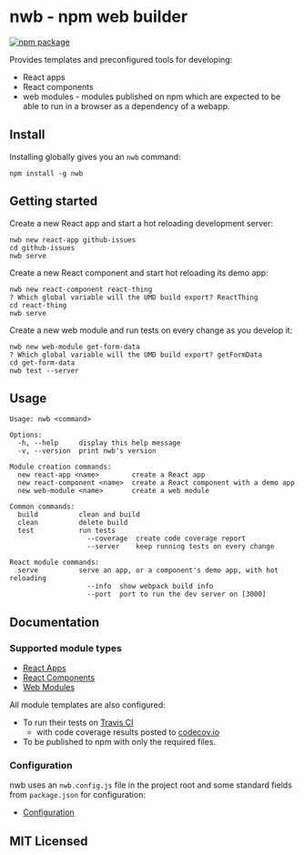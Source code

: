 # nwb - npm web builder

[![npm package][npm-badge]][npm]

Provides templates and preconfigured tools for developing:

* React apps
* React components
* web modules - modules published on npm which are expected to be able to run in a browser as a dependency of a webapp.

## Install

Installing globally gives you an `nwb` command:

```
npm install -g nwb
```

## Getting started

Create a new React app and start a hot reloading development server:

```
nwb new react-app github-issues
cd github-issues
nwb serve
```

Create a new React component and start hot reloading its demo app:

```
nwb new react-component react-thing
? Which global variable will the UMD build export? ReactThing
cd react-thing
nwb serve
```

Create a new web module and run tests on every change as you develop it:

```
nwb new web-module get-form-data
? Which global variable will the UMD build export? getFormData
cd get-form-data
nwb test --server
```

## Usage

```
Usage: nwb <command>

Options:
  -h, --help     display this help message
  -v, --version  print nwb's version

Module creation commands:
  new react-app <name>        create a React app
  new react-component <name>  create a React component with a demo app
  new web-module <name>       create a web module

Common commands:
  build          clean and build
  clean          delete build
  test           run tests
                   --coverage  create code coverage report
                   --server    keep running tests on every change

React module commands:
  serve          serve an app, or a component's demo app, with hot reloading
                   --info  show webpack build info
                   --port  port to run the dev server on [3000]
```

## Documentation

### Supported module types

* [React Apps](/docs/ReactApps.md)
* [React Components](/docs/ReactComponents.md)
* [Web Modules](/docs/WebModules.md)

All module templates are also configured:

* To run their tests on [Travis CI](https://travis-ci.org/)
  * with code coverage results posted to [codecov.io](https://codecov.io/)
* To be published to npm with only the required files.

### Configuration

nwb uses an `nwb.config.js` file in the project root and some standard fields from `package.json` for configuration:

* [Configuration](/docs/Configuration.md)

## MIT Licensed

[npm-badge]: https://img.shields.io/npm/v/nwb.svg
[npm]: https://www.npmjs.org/package/nwb
